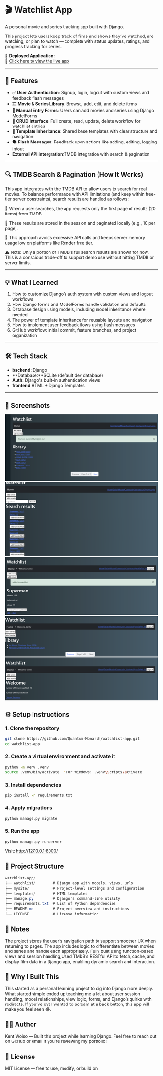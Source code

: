 
# 🎬 Watchlist App

A personal movie and series tracking app built with Django.

This project lets users keep track of films and shows they’ve watched, are watching, or plan to watch — complete with status updates, ratings, and progress tracking for series.

🚀 **Deployed Application:**  
🔗 [Click here to view the live app](https://watchlist-app-2.onrender.com/)

---

## 🚀 Features

- ✅ **User Authentication**: Signup, login, logout with custom views and feedback flash messages  
- 🎞️ **Movie & Series Library**: Browse, add, edit, and delete items  
- 📝 **Manual Entry Forms**: Users can add movies and series using Django ModelForms  
- 🔁 **CRUD Interface**: Full create, read, update, delete workflow for watchlist entries  
- 🧩 **Template Inheritance**: Shared base templates with clear structure and navigation  
- 🗣️ **Flash Messages**: Feedback upon actions like adding, editing, logging in/out
-  **External API intergration**:TMDB integration with search & pagination
---

## 🔍 TMDB Search & Pagination (How It Works)
This app integrates with the TMDB API to allow users to search for real movies. To balance performance with API limitations (and keep within free-tier server constraints), search results are handled as follows:

🔎 When a user searches, the app requests only the first page of results (20 items) from TMDB.

📄 These results are stored in the session and paginated locally (e.g., 10 per page).

💾 This approach avoids excessive API calls and keeps server memory usage low on platforms like Render free tier.

⚠️ Note: Only a portion of TMDB’s full search results are shown for now. This is a conscious trade-off to support demo use without hitting TMDB or server limits.

---

## 💡 What I Learned

1. How to customize Django’s auth system with custom views and logout workflows  
2. How Django forms and ModelForms handle validation and defaults  
3. Database design using models, including model inheritance where needed  
4. The power of template inheritance for reusable layouts and navigation  
5. How to implement user feedback flows using flash messages  
6. GitHub workflow: initial commit, feature branches, and project organization
---

## 🛠️ Tech Stack

- **backend:** Django
- **Database:**SQLite (default dev database)
- **Auth:** Django's built-in authentication views
- **frontend** HTML + Django Templates

---
## 📸 Screenshots
![home page](image-5.png) 
![search results](image-6.png)
![added search item to watchlist](image-9.png)
![home page next page](image-7.png)
![profile page](image-8.png)
## ⚙️ Setup Instructions

### 1. Clone the repository

```bash
git clone https://github.com/Quantum-Monarch/watchlist-app.git
cd watchlist-app
```


### 2. Create a virtual environment and activate it
```bash
python -m venv .venv
source .venv/bin/activate  *For Windows: .venv\Scripts\activate
```

### 3. Install dependencies
```bash
pip install -r requirements.txt
```

### 4. Apply migrations
```bash
python manage.py migrate
```

### 5. Run the app
```bash
python manage.py runserver
```
Visit: http://127.0.0.1:8000/

## 📁 Project Structure
```csharp
watchlist-app/
├── watchlist/        # Django app with models, views, urls
├── mysite/           # Project-level settings and configuration
├── templates/        # HTML templates
├── manage.py         # Django’s command-line utility
├── requirements.txt  # List of Python dependencies
├── README.md         # Project overview and instructions
└── LICENSE           # License information

```

##  📌 Notes

The project stores the user’s navigation path to support smoother UX when returning to pages.
The app includes logic to differentiate between movies and series and handle each appropriately.
Fully built using function-based views and session handling,Used TMDB’s RESTful API to fetch, cache, and display film data in a Django app, enabling dynamic search and interaction.

## 🧠 Why I Built This

This started as a personal learning project to dig into Django more deeply. What started simple ended up teaching me a lot about user session handling, model relationships, view logic, forms, and Django’s quirks with redirects. If you’ve ever wanted to scream at a back button, this app will make you feel seen 😂.

## 🙋‍♂️ Author
Kent Woiso — Built this project while learning Django.
Feel free to reach out on GitHub or email if you’re reviewing my portfolio!

## 🪪 License

MIT License — free to use, modify, or build on.